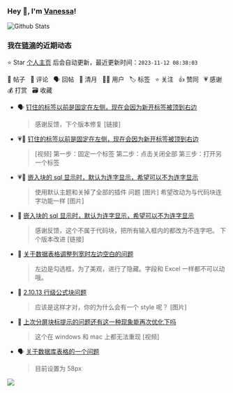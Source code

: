 ### Hey 👋, I'm [Vanessa](http://vanessa.b3log.org/)!

![Github Stats](https://github-readme-stats.vercel.app/api?username=Vanessa219&show_icons=true)

<!--events start -->

### 我在[链滴](https://ld246.com)的近期动态

⭐️ Star [个人主页](https://github.com/Vanessa219/Vanessa219) 后会自动更新，最近更新时间：`2023-11-12 08:38:03`

📝 帖子 &nbsp; 💬 评论 &nbsp; 🗣 回帖 &nbsp; 🌙 清月 &nbsp; 👨‍💻 用户 &nbsp; 🏷️ 标签 &nbsp; ⭐️ 关注 &nbsp; 👍 赞同 &nbsp; 💗 感谢 &nbsp; 💰 打赏 &nbsp; 🗃 收藏

* 🗣 [钉住的标签以前是固定在左侧，现在会因为新开标签被顶到右边](https://ld246.com/article/1699501555435/comment/1699598170793#comments)

  > 感谢反馈，下个版本修复 [链接]
* 💗💬 [钉住的标签以前是固定在左侧，现在会因为新开标签被顶到右边](https://ld246.com/article/1699501555435/comment/1699598170793#comments)

  > [视频] 第一步：固定一个标签 第二步：点击关闭全部 第三步：打开另一个标签
* 💗📝 [嵌入块的 sql 显示时，默认为连字显示，希望可以不为连字显示](https://ld246.com/article/1699602836127)

  > 使用默认主题和关掉了全部的插件 问题 [图片] 希望改动为与代码块连字功能一样 [图片]
* 💬 [嵌入块的 sql 显示时，默认为连字显示，希望可以不为连字显示](https://ld246.com/article/1699602836127/comment/1699610070379#comments)

  > 感谢反馈，这个不属于代码块，把所有输入框内的都改为不连字吧。 下个版本改进 [链接]
* 💬 [关于数据表格调整列宽时左边空白的问题](https://ld246.com/article/1699530609541/comment/1699532676379#comments)

  > 左边是勾选框，为了美观，进行了隐藏。字段和 Excel 一样都不可以动哦。
* 💬 [2.10.13 行级公式块问题](https://ld246.com/article/1698932173040/comment/1699518683693#comments)

  > 应该是这样才对，你的为什么会有一个 style 呢？ [图片]
* 💬 [上次分屏块标提示的问题还有这一种现象能再次优化下吗](https://ld246.com/article/1699423849916/comment/1699502919225#comments)

  > 这个在 windows 和 mac 上都无法重现 [视频]
* 🗣 [关于数据库表格的一个问题](https://ld246.com/article/1699151270454/comment/1699365140171#comments)

  > 目前设置为 58px


<!--events end -->

<a title="Hits" target="_blank" href="https://github.com/Vanessa219/Vanessa219"><img src="https://hits.b3log.org/Vanessa219/Vanessa219.svg"></a>
